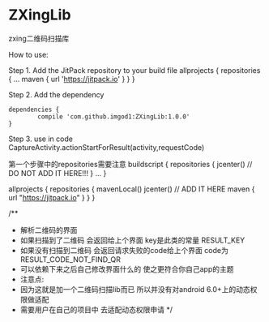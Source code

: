 # ZXingLib
zxing二维码扫描库


How to use:

Step 1. Add the JitPack repository to your build file
		allprojects {
		repositories {
			...
			maven { url 'https://jitpack.io' }
		}
	}
  
Step 2. Add the dependency

	dependencies {
	        compile 'com.github.imgod1:ZXingLib:1.0.0'
	}
  
Step 3. use in code
  CaptureActivity.actionStartForResult(activity,requestCode)
  
  
  
  
  第一个步骤中的repositories需要注意
  buildscript {
    repositories {
        jcenter()
        // DO NOT ADD IT HERE!!!
    }
    ...
  }

  allprojects {
    repositories {
        mavenLocal()
        jcenter()
        // ADD IT HERE
        maven { url "https://jitpack.io" }
    }
  }
  
  
  
  
  /**
 * 解析二维码的界面
 * 如果扫描到了二维码 会返回给上个界面 key是此类的常量 RESULT_KEY
 * 如果没有扫描到二维码 会返回请求失败的code给上个界面 code为 RESULT_CODE_NOT_FIND_QR
 * 可以依赖下来之后自己修改界面什么的 使之更符合你自己app的主题
 * 注意点:
 * 因为这就是加一个二维码扫描lib而已 所以并没有对android 6.0+上的动态权限做适配
 * 需要用户在自己的项目中 去适配动态权限申请
 */
